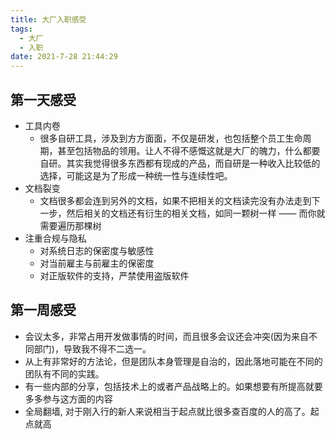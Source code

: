 ```yaml
---
title: 大厂入职感受
tags:
  - 大厂
  - 入职
date: 2021-7-28 21:44:29
---
```


## 第一天感受

- 工具内卷
  - 很多自研工具，涉及到方方面面，不仅是研发，也包括整个员工生命周期，甚至包括物品的领用。让人不得不感慨这就是大厂的魄力，什么都要自研。其实我觉得很多东西都有现成的产品，而自研是一种收入比较低的选择，可能这是为了形成一种统一性与连续性吧。
- 文档裂变
  - 文档很多都会连到另外的文档，如果不把相关的文档读完没有办法走到下一步，然后相关的文档还有衍生的相关文档，如同一颗树一样 —— 而你就需要遍历那棵树
- 注重合规与隐私
  - 对系统日志的保密度与敏感性
  - 对当前雇主与前雇主的保密度
  - 对正版软件的支持，严禁使用盗版软件

## 第一周感受

- 会议太多，非常占用开发做事情的时间，而且很多会议还会冲突(因为来自不同部门)，导致我不得不二选一。
- 从上有非常好的方法论，但是团队本身管理是自治的，因此落地可能在不同的团队有不同的实践。
- 有一些内部的分享，包括技术上的或者产品战略上的。如果想要有所提高就要多多参与这方面的内容
- 全局翻墙, 对于刚入行的新人来说相当于起点就比很多查百度的人的高了。起点就高
